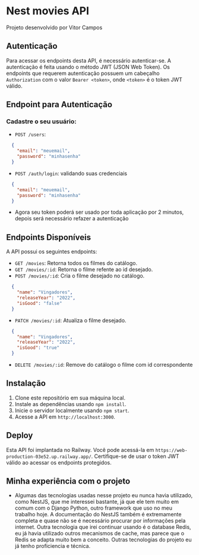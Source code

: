 # Nest movies API

Projeto desenvolvido por Vitor Campos

## Autenticação

Para acessar os endpoints desta API, é necessário autenticar-se. A autenticação é feita usando o método JWT (JSON Web Token). Os endpoints que requerem autenticação possuem um cabeçalho `Authorization` com o valor `Bearer <token>`, onde `<token>` é o token JWT válido.

## Endpoint para Autenticação

### Cadastre o seu usuário:
- `POST /users`:
```json
  {
	"email": "meuemail",
	"password": "minhasenha"
  }
```
- `POST /auth/login`: validando suas credenciais
```json
  {
	"email": "meuemail",
	"password": "minhasenha"
  }
```

- Agora seu token poderá ser usado por toda aplicação por 2 minutos, depois será necessário refazer a autenticação

## Endpoints Disponíveis

A API possui os seguintes endpoints:

- `GET /movies`: Retorna todos os filmes do catálogo.
- `GET /movies/:id`: Retorna o filme refente ao id desejado.
- `POST /movies/:id`: Cria o filme desejado no catálogo.
```json
  {
    "name": "Vingadores",
    "releaseYear": "2022",
    "isGood": "false"
  }
```
- `PATCH /movies/:id`: Atualiza o filme desejado.
```json
  {
    "name": "Vingadores",
    "releaseYear": "2022",
    "isGood": "true"
  }
```
- `DELETE /movies/:id`: Remove do catálogo o filme com id correspondente

## Instalação

1. Clone este repositório em sua máquina local.
2. Instale as dependências usando `npm install`.
3. Inicie o servidor localmente usando `npm start`.
4. Acesse a API em `http://localhost:3000`.

## Deploy

Esta API foi implantada no Railway. Você pode acessá-la em `https://web-production-03e52.up.railway.app/`. Certifique-se de usar o token JWT válido ao acessar os endpoints protegidos.

## Minha experiência com o projeto

- Algumas das tecnologias usadas nesse projeto eu nunca havia utilizado, como NestJS, que me interessei bastante, já que ele tem muito em comum com o Django Python, outro framework que uso no meu trabalho hoje. A documentação do NestJS também é extremamente completa e quase não se é necessário procurar por informações pela internet. Outra tecnologia que irei continuar usando é o database Redis, eu já havia utilizado outros mecanismos de cache, mas parece que o Redis se adapta muito bem a conceito. Outras tecnologias do projeto eu já tenho proficiencia e técnica.
